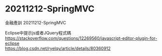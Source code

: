 # 20211212-SpringMVC
金融產訓 20211212-SpringMVC

Eclipse中提示js或者JQuery程式碼<br>
https://stackoverflow.com/questions/12269560/javascript-editor-plugin-for-eclipse<br>
https://blog.csdn.net/ryelqy/article/details/80360912<br>
